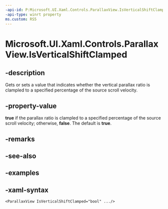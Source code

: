 ```yaml
---
-api-id: P:Microsoft.UI.Xaml.Controls.ParallaxView.IsVerticalShiftClamped
-api-type: winrt property
ms.custom: RS5
---
```

<!-- Property syntax.
public bool IsVerticalShiftClamped { get;  set; }
-->

# Microsoft.UI.Xaml.Controls.ParallaxView.IsVerticalShiftClamped


## -description

Gets or sets a value that indicates whether the vertical parallax ratio is clampled to a specified percentage of the source scroll velocity.


## -property-value

**true** if the parallax ratio is clampled to a specified percentage of the source scroll velocity; otherwise, **false**. The default is **true**.


## -remarks


## -see-also


## -examples


## -xaml-syntax

```xaml
<ParallaxView IsVerticalShiftClamped="bool" .../>
```


